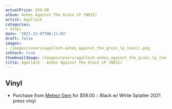 ```yaml
---
actualPrice: $59.00
album: Ashes Against The Grain LP (NESI)
artist: Agalloch
categories:
- Vinyl
date: '2021-12-07T06:11:03'
draft: false
images:
- /images/covers/agalloch-ashes_against_the_grain_lp_(nesi).png
inStock: true
thumbnailImage: /images/covers/agalloch-ashes_against_the_grain_lp_(nesi)-thumb.png
title: Agalloch - Ashes Against The Grain LP (NESI)
---
```


## Vinyl
* Purchase from [Meteor Gem](https://meteor-gem.com/products/agalloch-ashes-against-the-grain-lp) for $59.00 :: Black w/ White Splatter 2021 press vinyl
